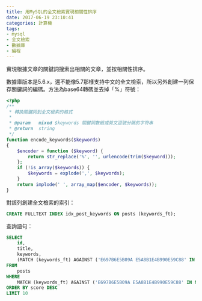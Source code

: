 ```yaml
---
title: 用MySQL的全文檢索實現相關性排序
date: 2017-06-19 23:10:41
categories: 計算機
tags:
- mysql
- 全文檢索
- 數據庫
- 編程
---
```


實現根據文章的關鍵詞搜索出相關的文章，並按相關性排序。

數據庫版本是5.6.x，還不能像5.7那樣支持中文的全文檢索，所以另外創建一列保存關鍵詞的編碼。方法為base64轉碼並去掉「%」符號：

```php
<?php
/**
 * 轉換關鍵詞到全文檢索的格式
 *
 * @param   mixed $keywords 關鍵詞數組或英文逗號分隔的字符串
 * @return  string
 */
function encode_keywords($keywords)
{
    $encoder = function ($keyword) {
        return str_replace('%', '', urlencode(trim($keyword)));
    };
    if (!is_array($keywords)) {
        $keywords = explode(',', $keywords);
    }
    return implode(' ', array_map($encoder, $keywords));
}
```

對該列創建全文檢索的索引：

```sql
CREATE FULLTEXT INDEX idx_post_keywords ON posts (keywords_ft);
```

查詢語句：

```sql
SELECT
    id,
    title,
    keywords,
    (MATCH (keywords_ft) AGAINST ('E697B6E5B09A E5A8B1E4B990E59C88' IN NATURAL LANGUAGE MODE)) AS `score`
FROM
    posts
WHERE
    MATCH (keywords_ft) AGAINST ('E697B6E5B09A E5A8B1E4B990E59C88' IN NATURAL LANGUAGE MODE)
ORDER BY score DESC
LIMIT 10
```

